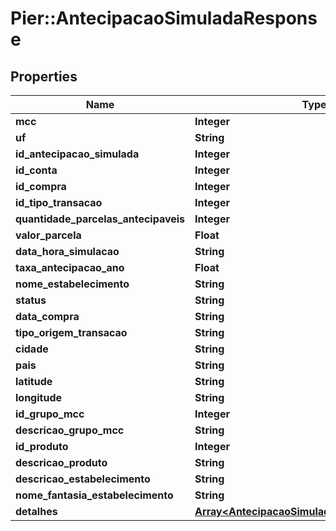 # Pier::AntecipacaoSimuladaResponse

## Properties
Name | Type | Description | Notes
------------ | ------------- | ------------- | -------------
**mcc** | **Integer** |  | [optional] 
**uf** | **String** |  | [optional] 
**id_antecipacao_simulada** | **Integer** | {{{antecipacao_simulada_response_id_antecipacao_simulada_value}}} | [optional] 
**id_conta** | **Integer** | {{{antecipacao_simulada_response_id_conta_value}}} | [optional] 
**id_compra** | **Integer** | {{{antecipacao_simulada_response_id_compra_value}}} | [optional] 
**id_tipo_transacao** | **Integer** | {{{antecipacao_simulada_response_id_tipo_transacao_value}}} | [optional] 
**quantidade_parcelas_antecipaveis** | **Integer** | {{{antecipacao_simulada_response_quantidade_parcelas_antecipaveis_value}}} | [optional] 
**valor_parcela** | **Float** | {{{antecipacao_simulada_response_valor_parcela_value}}} | [optional] 
**data_hora_simulacao** | **String** | {{{antecipacao_simulada_response_data_hora_simulacao_value}}} | [optional] 
**taxa_antecipacao_ano** | **Float** | {{{antecipacao_simulada_response_taxa_antecipacao_ano_value}}} | [optional] 
**nome_estabelecimento** | **String** | {{{antecipacao_simulada_response_nome_estabelecimento_value}}} | [optional] 
**status** | **String** | {{{antecipacao_simulada_response_status_value}}} | [optional] 
**data_compra** | **String** | {{{antecipacao_simulada_response_data_compra_value}}} | [optional] 
**tipo_origem_transacao** | **String** | {{{antecipacao_simulada_response_tipo_origem_transacao_value}}} | [optional] 
**cidade** | **String** | {{{antecipacao_simulada_response_cidade_value}}} | [optional] 
**pais** | **String** | {{{antecipacao_simulada_response_pais_value}}} | [optional] 
**latitude** | **String** | {{{antecipacao_simulada_response_latitude_value}}} | [optional] 
**longitude** | **String** | {{{antecipacao_simulada_response_longitude_value}}} | [optional] 
**id_grupo_mcc** | **Integer** | {{{antecipacao_simulada_response_id_grupo_m_c_c_value}}} | [optional] 
**descricao_grupo_mcc** | **String** | {{{antecipacao_simulada_response_descricao_grupo_m_c_c_value}}} | [optional] 
**id_produto** | **Integer** | {{{antecipacao_simulada_response_id_produto_value}}} | [optional] 
**descricao_produto** | **String** | {{{antecipacao_simulada_response_descricao_produto_value}}} | [optional] 
**descricao_estabelecimento** | **String** | {{{antecipacao_simulada_response_descricao_estabelecimento_value}}} | [optional] 
**nome_fantasia_estabelecimento** | **String** | {{{antecipacao_simulada_response_nome_fantasia_estabelecimento_value}}} | [optional] 
**detalhes** | [**Array&lt;AntecipacaoSimuladaDetalhesResponse&gt;**](AntecipacaoSimuladaDetalhesResponse.md) | {{{antecipacao_simulada_response_detalhes_value}}} | [optional] 



